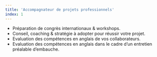 ```yaml
---
title: 'Accompagnateur de projets professionnels'
index: 1
---
```

- Préparation de congrès internationaux & workshops.
- Conseil, coaching & stratégie à adopter pour réussir votre projet.
- Evaluation des compétences en anglais de vos collaborateurs.
- Evaluation des compétences en anglais dans le cadre d’un entretien préalable d’embauche.
